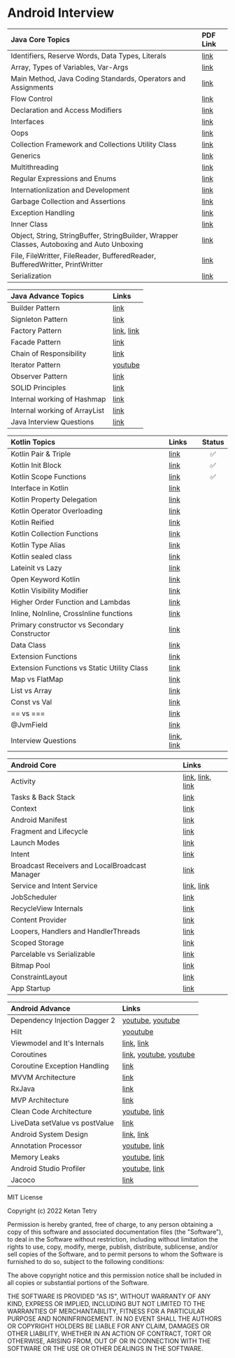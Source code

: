 # Android Interview

 Java Core Topics | PDF Link
 :---------- | :-------
 Identifiers, Reserve Words, Data Types, Literals | [link](java/identifiers_keywords_datatypes_literals.pdf)
 Array, Types of Variables, Var-Args | [link](java/array_variables_varargs.pdf) |
 Main Method, Java Coding Standards, Operators and Assignments | [link](java/main_method_coding_standard_operators_assignments.pdf)
 Flow Control | [link](java/flow_control.pdf)
 Declaration and Access Modifiers | [link](java/declaration_access_modifiers.pdf)
 Interfaces | [link](java/interfaces.pdf)
 Oops | [link](java/oops.pdf)
 Collection Framework and Collections Utility Class | [link](java/collection_framework_collections_utility.pdf)
 Generics | [link](java/generics.pdf)
 Multithreading | [link](java/multithreading.pdf)
 Regular Expressions and Enums | [link](java/regular_expressions_enums.pdf)
 Internationlization and Development | [link](java/internationlization_development.pdf)
 Garbage Collection and Assertions | [link](java/garbage_collection_assertions.pdf)
 Exception Handling | [link](java/exception_handling.pdf)
 Inner Class | [link](java/inner_class.pdf)
 Object, String, StringBuffer, StringBuilder, Wrapper Classes, Autoboxing and Auto Unboxing | [link](java/object_string_stringbuffer_stringbuilder_wrapper_autoboxing.pdf)
 File, FileWritter, FileReader, BufferedReader, BufferedWritter, PrintWritter | [link](java/file_filereader_filewritter.pdf)
 Serialization | [link](java/serialization.pdf)

 Java Advance Topics | Links
 :------------------ | :----
 Builder Pattern | [link](https://dzone.com/articles/design-patterns-the-builder-pattern)
 Signleton Pattern | [link](https://medium.com/@cancerian0684/singleton-design-pattern-and-how-to-make-it-thread-safe-b207c0e7e368)
 Factory Pattern | [link](https://medium.com/nerd-for-tech/understanding-factory-method-design-pattern-4d7ba8f0dfc4), [link](https://medium.com/geekculture/overview-of-factory-method-design-pattern-d3a6fe908ea4)
 Facade Pattern | [link](https://medium.com/@pramodayajayalath/facade-design-pattern-b75b4e79b9ff)
 Chain of Responsibility | [link](https://medium.com/geekculture/understanding-the-chain-of-responsibility-pattern-d729ef84621c)
 Iterator Pattern | [youtube](https://www.youtube.com/watch?v=VKIzUuMdmag)
 Observer Pattern | [link](https://howtodoinjava.com/design-patterns/behavioral/observer-design-pattern/)
 SOLID Principles | [link](https://medium.com/mindorks/solid-principles-explained-with-examples-79d1ce114ace)
 Internal working of Hashmap | [link](https://medium.com/javarevisited/internal-working-of-hashmap-in-java-97aeac3c7beb)
 Internal working of ArrayList | [link](https://javagoal.com/internal-working-of-arraylist-in-java/)
 Java Interview Questions | [link](https://github.com/learning-zone/java-interview-questions)

 Kotlin Topics | Links | Status
 :------------ | :---- | :----:
 Kotlin Pair & Triple | [link](https://blog.mindorks.com/pair-and-triple-in-kotlin/) | :white_check_mark:
 Kotlin Init Block | [link](https://blog.mindorks.com/understanding-init-block-in-kotlin/) | :white_check_mark:
 Kotlin Scope Functions | [link](https://blog.mindorks.com/using-scoped-functions-in-kotlin-let-run-with-also-apply/) | :white_check_mark:
 Interface in Kotlin | [link](https://blog.mindorks.com/kotlin-interfaces/)
 Kotlin Property Delegation | [link](https://blog.mindorks.com/property-delegation-in-kotlin/)
 Kotlin Operator Overloading | [link](https://blog.mindorks.com/operator-overloading-in-kotlin/)
 Kotlin Reified | [link](https://blog.mindorks.com/what-are-reified-types-in-kotlin/)
 Kotlin Collection Functions | [link](https://blog.mindorks.com/kotlin-collection-functions/)
 Kotlin Type Alias | [link](https://blog.mindorks.com/type-aliases-in-kotlin/)
 Kotlin sealed class | [link](https://blog.mindorks.com/learn-kotlin-sealed-classes)
 Lateinit vs Lazy | [link](https://blog.mindorks.com/learn-kotlin-lateinit-vs-lazy)
 Open Keyword Kotlin | [link](https://blog.mindorks.com/understanding-open-keyword-in-kotlin/)
 Kotlin Visibility Modifier | [link](https://blog.mindorks.com/learn-kotlin-visibility-modifiers-private-protected-internal-public/)
 Higher Order Function and Lambdas | [link](https://blog.mindorks.com/understanding-higher-order-functions-and-lambdas-in-kotlin)
 Inline, NoInline, CrossInline functions | [link](https://blog.mindorks.com/understanding-inline-noinline-and-crossinline-in-kotlin)
 Primary constructor vs Secondary Constructor | [link](https://blog.mindorks.com/primary-and-secondary-constructors-in-kotlin)
 Data Class | [link](https://medium.com/kayvan-kaseb/kotlin-data-classes-dc8324d80543)
 Extension Functions | [link](https://medium.com/mindorks/extension-function-in-kotlin-d52d1525550)
 Extension Functions vs Static Utility Class | [link](https://blog.mindorks.com/extension-functions-vs-static-utility-class/)
 Map vs FlatMap | [link](https://blog.mindorks.com/flatmap-vs-map-in-kotlin/)
 List vs Array | [link](https://blog.mindorks.com/difference-between-list-and-array-types-in-kotlin/)
 Const vs Val | [link](https://blog.mindorks.com/what-is-the-difference-between-const-and-val/)
 == vs === | [link](https://amitshekhar.me/blog/structural-and-referential-equality-in-kotlin)
 @JvmField | [link](https://amitshekhar.me/blog/jvmfield-annotation-in-kotlin)
 Interview Questions | [link](https://gist.github.com/paulfranco/4453383cc6df064d03087ce7aa5a0c8c), [link](https://blog.mindorks.com/kotlin-android-interview-questions/)

 Android Core | Links
 :----------- | :---- 
 Activity | [link](https://blog.mindorks.com/android-activity-lifecycle), [link](https://developer.android.com/guide/components/activities/intro-activities), [link](https://medium.com/@JoseAlcerreca/the-android-lifecycle-cheat-sheet-part-i-single-activities-e49fd3d202ab)
 Tasks & Back Stack | [link](https://developer.android.com/guide/components/activities/tasks-and-back-stack)
 Context | [link](https://blog.mindorks.com/understanding-context-in-android-application-330913e32514)
 Android Manifest | [link](https://developer.android.com/guide/topics/manifest/manifest-intro)
 Fragment and Lifecycle | [link](https://blog.mindorks.com/android-fragments-and-its-lifecycle)
 Launch Modes | [link](https://medium.com/mindorks/android-launch-mode-787d28952959)
 Intent | [link](https://blog.mindorks.com/what-are-intents-in-android)
 Broadcast Receivers and LocalBroadcast Manager | [link](https://blog.mindorks.com/using-localbroadcastmanager-in-android)
 Service and Intent Service | [link](https://blog.mindorks.com/service-vs-intentservice-in-android), [link ](https://developer.android.com/develop/background-work/services)
 JobScheduler | [link](https://medium.com/@kiitvishal89/android-jobscheduler-schedule-your-jobs-like-a-master-cfa0d80e5f10)
 RecycleView Internals | [link](https://blog.mindorks.com/how-does-recyclerview-work-internally)
 Content Provider | [link](https://blog.mindorks.com/android-content-provider-in-kotlin)
 Loopers, Handlers and HandlerThreads | [link](https://blog.mindorks.com/android-core-looper-handler-and-handlerthread-bd54d69fe91a)
 Scoped Storage | [link](https://blog.mindorks.com/understanding-the-scoped-storage-in-android)
 Parcelable vs Serializable | [link](https://medium.com/android-news/parcelable-vs-serializable-6a2556d51538)
 Bitmap Pool | [link](https://blog.mindorks.com/how-to-use-bitmap-pool-in-android-56c71a55533c)
 ConstraintLayout | [link](https://medium.com/geekculture/android-constraintlayout-all-of-the-things-7b74ba9a366b)
 App Startup | [link](https://developer.android.com/topic/performance/vitals/launch-time)

 Android Advance | Links
 :-------------- | :---- 
 Dependency Injection Dagger 2 | [youtube](https://www.youtube.com/watch?v=DtzQkBp2M5M&list=PLRKyZvuMYSIPwjYw1bt_7u7nEwe6vATQd&ab_channel=CheezyCode), [youtube](https://youtube.com/playlist?list=PLuR1PJnGR-Ih-HXnGSpnqjdhdvqcwhfFU)
 Hilt | [yooutube](https://www.youtube.com/playlist?list=PLRKyZvuMYSIOSigPsU9_tbO0uDyaZ8Ycf)
 Viewmodel and It's Internals | [link](https://betterprogramming.pub/everything-to-understand-about-viewmodel-400e8e637a58), [link](https://blog.mindorks.com/android-viewmodels-under-the-hood)
 Coroutines | [link](https://blog.mindorks.com/mastering-kotlin-coroutines-in-android-step-by-step-guide), [youtube](https://www.youtube.com/playlist?list=PLRKyZvuMYSIN-P6oJDEu3zGLl5UQNvx9y), [youtube](https://www.youtube.com/watch?v=YrrUCSi72E8)
 Coroutine Exception Handling | [link](https://blog.mindorks.com/exception-handling-in-kotlin-coroutines/)
 MVVM Architecture | [link](https://blog.mindorks.com/mvvm-architecture-android-tutorial-for-beginners-step-by-step-guide)
 RxJava | [link](https://proandroiddev.com/exploring-rxjava-in-android-e52ed7ef32e2)
 MVP Architecture | [link](https://blog.mindorks.com/essential-guide-for-designing-your-android-app-architecture-mvp-part-1-74efaf1cda40)
 Clean Code Architecture | [youtube](https://www.youtube.com/watch?v=EF33KmyprEQ&t=2098s), [link](https://proandroiddev.com/clean-architecture-data-flow-dependency-rule-615ffdd79e29)
 LiveData setValue vs postValue | [link](https://blog.mindorks.com/livedata-setvalue-vs-postvalue-in-android)
 Android System Design | [link](https://proandroiddev.com/a-simple-framework-for-mobile-system-design-interviews-89f6f4134b84), [link](https://medium.com/geekculture/system-design-interview-for-mobile-engineers-ce712d6ac2c1)
 Annotation Processor | [youtube](https://www.youtube.com/watch?v=IPlDL4EsY08), [link](https://medium.com/@zuhayr.codes/annotation-processing-in-android-from-scratch-part-2-9a21172b5383)
 Memory Leaks | [youtube](https://www.youtube.com/watch?v=VvkRe9vP5Oc), [link](https://medium.com/make-android/memory-leak-in-android-avoid-upfront-or-fix-later-70b4c22fc2f0)
 Android Studio Profiler | [youtube](https://www.youtube.com/watch?v=LGVbpobV-Yg), [link](https://diyavijay.medium.com/android-memory-profiler-cdd11efa44b3)
 Jacoco | [link](https://blog.mindorks.com/generate-global-code-coverage-report-in-android-development-using-jacoco-plugin/)

MIT License

Copyright (c) 2022 Ketan Tetry

Permission is hereby granted, free of charge, to any person obtaining a copy
of this software and associated documentation files (the "Software"), to deal
in the Software without restriction, including without limitation the rights
to use, copy, modify, merge, publish, distribute, sublicense, and/or sell
copies of the Software, and to permit persons to whom the Software is
furnished to do so, subject to the following conditions:

The above copyright notice and this permission notice shall be included in all
copies or substantial portions of the Software.

THE SOFTWARE IS PROVIDED "AS IS", WITHOUT WARRANTY OF ANY KIND, EXPRESS OR
IMPLIED, INCLUDING BUT NOT LIMITED TO THE WARRANTIES OF MERCHANTABILITY,
FITNESS FOR A PARTICULAR PURPOSE AND NONINFRINGEMENT. IN NO EVENT SHALL THE
AUTHORS OR COPYRIGHT HOLDERS BE LIABLE FOR ANY CLAIM, DAMAGES OR OTHER
LIABILITY, WHETHER IN AN ACTION OF CONTRACT, TORT OR OTHERWISE, ARISING FROM,
OUT OF OR IN CONNECTION WITH THE SOFTWARE OR THE USE OR OTHER DEALINGS IN THE
SOFTWARE.